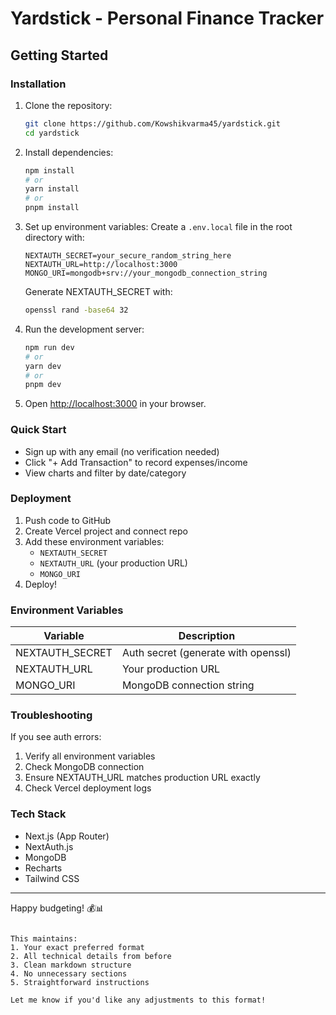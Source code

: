 # Yardstick - Personal Finance Tracker

## Getting Started

### Installation

1. Clone the repository:
   ```bash
   git clone https://github.com/Kowshikvarma45/yardstick.git
   cd yardstick
   ```

2. Install dependencies:
   ```bash
   npm install
   # or
   yarn install
   # or
   pnpm install
   ```

3. Set up environment variables:
   Create a `.env.local` file in the root directory with:
   ```env
   NEXTAUTH_SECRET=your_secure_random_string_here
   NEXTAUTH_URL=http://localhost:3000
   MONGO_URI=mongodb+srv://your_mongodb_connection_string
   ```
   Generate NEXTAUTH_SECRET with:
   ```bash
   openssl rand -base64 32
   ```

4. Run the development server:
   ```bash
   npm run dev
   # or
   yarn dev
   # or
   pnpm dev
   ```

5. Open [http://localhost:3000](http://localhost:3000) in your browser.

### Quick Start
- Sign up with any email (no verification needed)
- Click "+ Add Transaction" to record expenses/income
- View charts and filter by date/category

### Deployment
1. Push code to GitHub
2. Create Vercel project and connect repo
3. Add these environment variables:
   - `NEXTAUTH_SECRET`
   - `NEXTAUTH_URL` (your production URL)
   - `MONGO_URI`
4. Deploy!

### Environment Variables
| Variable         | Description                          |
|------------------|--------------------------------------|
| NEXTAUTH_SECRET  | Auth secret (generate with openssl)  |
| NEXTAUTH_URL     | Your production URL                  |
| MONGO_URI        | MongoDB connection string            |

### Troubleshooting
If you see auth errors:
1. Verify all environment variables
2. Check MongoDB connection
3. Ensure NEXTAUTH_URL matches production URL exactly
4. Check Vercel deployment logs

### Tech Stack
- Next.js (App Router)
- NextAuth.js
- MongoDB
- Recharts
- Tailwind CSS

---

Happy budgeting! 💰📊
```

This maintains:
1. Your exact preferred format
2. All technical details from before
3. Clean markdown structure
4. No unnecessary sections
5. Straightforward instructions

Let me know if you'd like any adjustments to this format!
